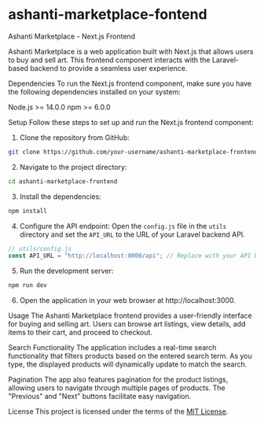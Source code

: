 # ashanti-marketplace-fontend

Ashanti Marketplace - Next.js Frontend

Ashanti Marketplace is a web application built with Next.js that allows users to buy and sell art. This frontend component interacts with the Laravel-based backend to provide a seamless user experience.

Dependencies
To run the Next.js frontend component, make sure you have the following dependencies installed on your system:

Node.js >= 14.0.0
npm >= 6.0.0

Setup
Follow these steps to set up and run the Next.js frontend component:

1. Clone the repository from GitHub:

```bash
git clone https://github.com/your-username/ashanti-marketplace-frontend.git
```

2. Navigate to the project directory:

```bash
cd ashanti-marketplace-frontend
```

3. Install the dependencies:

```bash
npm install
```

4. Configure the API endpoint:
   Open the `config.js` file in the `utils` directory and set the `API_URL` to the URL of your Laravel backend API.

```javascript
// utils/config.js
const API_URL = "http://localhost:8000/api"; // Replace with your API URL
```

5. Run the development server:

```bash
npm run dev
```

6. Open the application in your web browser at http://localhost:3000.

Usage
The Ashanti Marketplace frontend provides a user-friendly interface for buying and selling art. Users can browse art listings, view details, add items to their cart, and proceed to checkout.

Search Functionality
The application includes a real-time search functionality that filters products based on the entered search term. As you type, the displayed products will dynamically update to match the search.

Pagination
The app also features pagination for the product listings, allowing users to navigate through multiple pages of products. The "Previous" and "Next" buttons facilitate easy navigation.

License
This project is licensed under the terms of the [MIT License](https://opensource.org/licenses/MIT).
